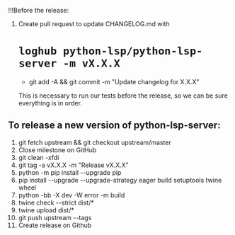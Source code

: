 !!!Before the release:

1. Create pull request to update CHANGELOG.md with
    # `loghub python-lsp/python-lsp-server -m vX.X.X`
    * git add -A && git commit -m "Update changelog for X.X.X"

    This is necessary to run our tests before the release, so we can be sure
    everything is in order.

## To release a new version of python-lsp-server:

1. git fetch upstream && git checkout upstream/master
2. Close milestone on GitHub
3. git clean -xfdi
4. git tag -a vX.X.X -m "Release vX.X.X"
5. python -m pip install --upgrade pip
6. pip install --upgrade --upgrade-strategy eager build setuptools twine wheel
7. python -bb -X dev -W error -m build
8. twine check --strict dist/*
9. twine upload dist/*
10. git push upstream --tags
11. Create release on Github
 